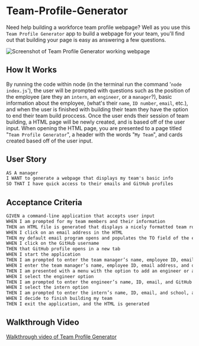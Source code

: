 # Team-Profile-Generator

Need help building a workforce team profile webpage? Well as you use this ```Team Profile Generator``` app to build a webpage for your team, you'll find out that building your page is easy as answering a few questions.

![Screenshot of Team Profile Generator working webpage](./posts/path/to/img.jpg)

## How It Works

By running the code within node (in the terminal run the command '```node index.js```'), the user will be prompted with questions such as the position of the employee (are they an ```intern```, an ```engineer```, or a ```manager```?), basic information about the employee, (what's their ```name```, ```ID number```, ```email```, etc.), and when the user is finished with building their team they have the option to end their team build proccess. Once the user ends their session of team building, a HTML page will be newly created, and is based off of the user input. When opening the HTML page, you are presented to a page titled "```Team Profile Generator```", a header with the words "```My Team```", and cards created based off of the user input.

## User Story

```md
AS A manager
I WANT to generate a webpage that displays my team's basic info
SO THAT I have quick access to their emails and GitHub profiles
```

## Acceptance Criteria

```md
GIVEN a command-line application that accepts user input
WHEN I am prompted for my team members and their information
THEN an HTML file is generated that displays a nicely formatted team roster based on user input
WHEN I click on an email address in the HTML
THEN my default email program opens and populates the TO field of the email with the address
WHEN I click on the GitHub username
THEN that GitHub profile opens in a new tab
WHEN I start the application
THEN I am prompted to enter the team manager’s name, employee ID, email address, and office number
WHEN I enter the team manager’s name, employee ID, email address, and office number
THEN I am presented with a menu with the option to add an engineer or an intern or to finish building my team
WHEN I select the engineer option
THEN I am prompted to enter the engineer’s name, ID, email, and GitHub username, and I am taken back to the menu
WHEN I select the intern option
THEN I am prompted to enter the intern’s name, ID, email, and school, and I am taken back to the menu
WHEN I decide to finish building my team
THEN I exit the application, and the HTML is generated
```

## Walkthrough Video

[Walkthrough video of Team Profile Generator](./posts/path/to/img.jpg)